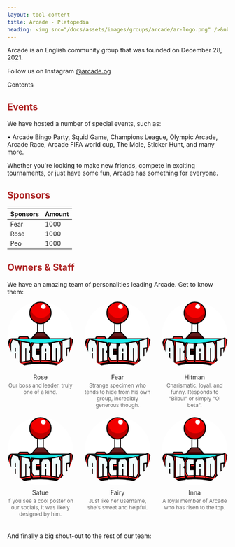 ```yaml
---
layout: tool-content
title: Arcade - Platopedia
heading: <img src="/docs/assets/images/groups/arcade/ar-logo.png" />&nbsp;Arcade
---
```


<style>
h2 { color:#AD2323 !important }
h4 { color:#008080 !important;font-size:var(--unit-text-B) !important }
</style>

<div class="linebreak"></div>

Arcade is an English community group that was founded on December 28, 2021.

Follow us on Instagram [@arcade.og](https://www.instagram.com/arcade.og/)

<div class="content-contents text-left" data-open="true" data-icon="&#xf068;,&#xf067;">Contents <embed/></div>

<div class="linebreak"></div>

## Events

We have hosted a number of special events, such as:

• Arcade Bingo Party, Squid Game, Champions League, Olympic Arcade, Arcade Race, Arcade FIFA world cup, The Mole, Sticker Hunt, and many more.

Whether you're looking to make new friends, compete in exciting tournaments, or just have some fun, Arcade has something for everyone.

<div class="linebreak"></div>

## Sponsors

<table class="table table-bordered">
    <thead>
        <tr>
            <th class="w-50">Sponsors</th>
            <th class="w-50">Amount</th>
        </tr>
    </thead>
    <tbody>
    <tr>
        <td>Fear</td>
        <td>1000</td>
    </tr>
    <tr>
        <td>Rose</td>
        <td>1000</td>
    </tr>
    <tr>
        <td>Peo</td>
        <td>1000</td>
    </tr>        
    </tbody>
</table>

<div class="linebreak"></div>

## Owners & Staff

We have an amazing team of personalities leading Arcade. Get to know them:

<div class="linebreak"></div>

<head>
    <style>
        .thumbnail-grid {
            display: flex;
            flex-wrap: wrap; /* Allows wrapping to the next row */
            justify-content: space-between; /* Distribute space evenly between images */
            width: 100%;
            margin: auto;
        }
        .thumbnail-wrapper {
            width: 30%; /* Approx. 1/3 of the container width */
            margin-bottom: 20px; /* Space between the two rows */
            text-align: center; /* Center-aligns the username text */
        }
        .thumbnail {
            width: 100%; /* Full width of the wrapper */
            height: auto; /* Maintain aspect ratio */
            border-radius: 50%; /* Makes the images circular */
            object-fit: cover; /* Ensures the image fills the circle properly */
        }
        .username {
            margin-top: 5px; /* Spacing between image and text */
            font-size: 14px; /* Adjust as needed */
            color: #333; /* Text color */
        }
        .description {
            font-size: 12px; /* Adjust as needed */
            color: #666; /* Text color */
            margin-top: 3px; /* Spacing between username and description */
        }
    </style>
</head>
<body>

<div class="thumbnail-grid">
    <div class="thumbnail-wrapper">
        <img src="/docs/assets/images/groups/arcade/ar-logo.png" alt="Rose" class="thumbnail">
        <div class="username">Rose</div>
        <div class="description">Our boss and leader, truly one of a kind.</div>
    </div>
    <div class="thumbnail-wrapper">
        <img src="/docs/assets/images/groups/arcade/ar-logo.png" alt="Fear" class="thumbnail">
        <div class="username">Fear</div>
        <div class="description">Strange specimen who tends to hide from his own group, incredibly generous though.</div>
    </div>
    <div class="thumbnail-wrapper">
        <img src="/docs/assets/images/groups/arcade/ar-logo.png" alt="Hitman" class="thumbnail">
        <div class="username">Hitman</div>
        <div class="description">Charismatic, loyal, and funny. Responds to "Bilbul" or simply "Oi beta".</div>
    </div>
    <div class="thumbnail-wrapper">
        <img src="/docs/assets/images/groups/arcade/ar-logo.png" alt="Satue" class="thumbnail">
        <div class="username">Satue</div>
        <div class="description">If you see a cool poster on our socials, it was likely designed by him.</div>
    </div>
    <div class="thumbnail-wrapper">
        <img src="/docs/assets/images/groups/arcade/ar-logo.png" alt="Fairy" class="thumbnail">
        <div class="username">Fairy</div>
        <div class="description">Just like her username, she's sweet and helpful.</div>
    </div>
    <div class="thumbnail-wrapper">
        <img src="/docs/assets/images/groups/arcade/ar-logo.png" alt="Inna" class="thumbnail">
        <div class="username">Inna</div>
        <div class="description">A loyal member of Arcade who has risen to the top.</div>
    </div>
</div>

<div class="linebreak"></div>

And finally a big shout-out to the rest of our team:

<div class="linebreak"></div>
